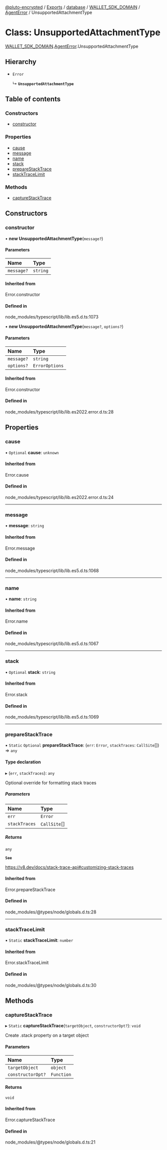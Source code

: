[@pluto-encrypted](../README.md) / [Exports](../modules.md) / [database](../modules/database-1.md) / [WALLET\_SDK\_DOMAIN](../modules/database-1.WALLET_SDK_DOMAIN.md) / [AgentError](../modules/database-1.WALLET_SDK_DOMAIN.AgentError.md) / UnsupportedAttachmentType

# Class: UnsupportedAttachmentType

[WALLET\_SDK\_DOMAIN](../modules/database-1.WALLET_SDK_DOMAIN.md).[AgentError](../modules/database-1.WALLET_SDK_DOMAIN.AgentError.md).UnsupportedAttachmentType

## Hierarchy

- `Error`

  ↳ **`UnsupportedAttachmentType`**

## Table of contents

### Constructors

- [constructor](database-1.WALLET_SDK_DOMAIN.AgentError.UnsupportedAttachmentType.md#constructor)

### Properties

- [cause](database-1.WALLET_SDK_DOMAIN.AgentError.UnsupportedAttachmentType.md#cause)
- [message](database-1.WALLET_SDK_DOMAIN.AgentError.UnsupportedAttachmentType.md#message)
- [name](database-1.WALLET_SDK_DOMAIN.AgentError.UnsupportedAttachmentType.md#name)
- [stack](database-1.WALLET_SDK_DOMAIN.AgentError.UnsupportedAttachmentType.md#stack)
- [prepareStackTrace](database-1.WALLET_SDK_DOMAIN.AgentError.UnsupportedAttachmentType.md#preparestacktrace)
- [stackTraceLimit](database-1.WALLET_SDK_DOMAIN.AgentError.UnsupportedAttachmentType.md#stacktracelimit)

### Methods

- [captureStackTrace](database-1.WALLET_SDK_DOMAIN.AgentError.UnsupportedAttachmentType.md#capturestacktrace)

## Constructors

### constructor

• **new UnsupportedAttachmentType**(`message?`)

#### Parameters

| Name | Type |
| :------ | :------ |
| `message?` | `string` |

#### Inherited from

Error.constructor

#### Defined in

node_modules/typescript/lib/lib.es5.d.ts:1073

• **new UnsupportedAttachmentType**(`message?`, `options?`)

#### Parameters

| Name | Type |
| :------ | :------ |
| `message?` | `string` |
| `options?` | `ErrorOptions` |

#### Inherited from

Error.constructor

#### Defined in

node_modules/typescript/lib/lib.es2022.error.d.ts:28

## Properties

### cause

• `Optional` **cause**: `unknown`

#### Inherited from

Error.cause

#### Defined in

node_modules/typescript/lib/lib.es2022.error.d.ts:24

___

### message

• **message**: `string`

#### Inherited from

Error.message

#### Defined in

node_modules/typescript/lib/lib.es5.d.ts:1068

___

### name

• **name**: `string`

#### Inherited from

Error.name

#### Defined in

node_modules/typescript/lib/lib.es5.d.ts:1067

___

### stack

• `Optional` **stack**: `string`

#### Inherited from

Error.stack

#### Defined in

node_modules/typescript/lib/lib.es5.d.ts:1069

___

### prepareStackTrace

▪ `Static` `Optional` **prepareStackTrace**: (`err`: `Error`, `stackTraces`: `CallSite`[]) => `any`

#### Type declaration

▸ (`err`, `stackTraces`): `any`

Optional override for formatting stack traces

##### Parameters

| Name | Type |
| :------ | :------ |
| `err` | `Error` |
| `stackTraces` | `CallSite`[] |

##### Returns

`any`

**`See`**

https://v8.dev/docs/stack-trace-api#customizing-stack-traces

#### Inherited from

Error.prepareStackTrace

#### Defined in

node_modules/@types/node/globals.d.ts:28

___

### stackTraceLimit

▪ `Static` **stackTraceLimit**: `number`

#### Inherited from

Error.stackTraceLimit

#### Defined in

node_modules/@types/node/globals.d.ts:30

## Methods

### captureStackTrace

▸ `Static` **captureStackTrace**(`targetObject`, `constructorOpt?`): `void`

Create .stack property on a target object

#### Parameters

| Name | Type |
| :------ | :------ |
| `targetObject` | `object` |
| `constructorOpt?` | `Function` |

#### Returns

`void`

#### Inherited from

Error.captureStackTrace

#### Defined in

node_modules/@types/node/globals.d.ts:21
